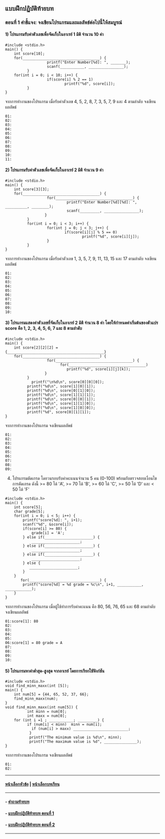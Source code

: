 ## แบบฝึกปฏิบัติท้ายบท

### ตอนที่ 1 คำชี้แจง: จงเขียนโปรแกรมและผลลัพธ์ต่อไปนี้ให้สมบูรณ์
#### 1) โปรแกรมรับค่าตัวเลขเพื่อจัดเก็บในอาเรย์ 1 มิติ จำนวน 10 ค่า

```
#include <stdio.h>
main() {
	int score[10];
	for(___________________________________) {
                   printf("Enter Number[%d]: ", _______);
                   scanf(___________, ________________);
          }
	for(int i = 0; i < 10; i++) {	
                   if(score[i] % 2 == 1)
                           printf("%d", score[i]);
          }
}
```

จากการทำงานของโปรแกรม เมื่อรับค่าตัวเลข 4, 5, 2, 8, 7, 3, 5, 7, 9 และ 4 ตามลำดับ จงเขียนผลลัพธ์

```
01:	
02:	
03:	
04:	
05:	
06:	
07:	
08:	
09:	
10:	
11:	
```

#### 2) โปรแกรมรับค่าตัวเลขเพื่อจัดเก็บในอาเรย์ 2 มิติ จำนวน 9 ค่า

```
#include <stdio.h>
main() {
	int score[3][3];
	for(___________________________________) {
                   for(___________________________________) {
                            printf("Enter Number[%d][%d]: ", __________, ________);
                            scanf(_________, ________________);
                  }
          }	
          for(int i = 0; i < 3; i++) {
                   for(int j = 0; j < 3; j++) {	
                           if(score[i][j] % 5 == 0)
                                   printf("%d", score[i][j]);
                   }
          }	
}
```

จากการทำงานของโปรแกรม เมื่อรับค่าตัวเลข 1, 3, 5, 7, 9, 11, 13, 15 และ 17 ตามลำดับ จงเขียนผลลัพธ์

```
01:	
02:	
03:	
04:	
05:	
06:	
07:	
08:	
09:	
10:	
```

#### 3) โปรแกรมแสดงค่าตัวเลขที่จัดเก็บในอาเรย์ 2 มิติ จำนวน 8 ค่า โดยให้กำหนดค่าเริ่มต้นของตัวแปร score คือ 1, 2, 3, 4, 5, 6, 7 และ 8 ตามลำดับ

```
#include <stdio.h>
main() {
	int score[2][2][2] = {____________________________________________}
	for(___________________________________) {
                   for(___________________________________) {
                         for(___________________________________) 
                            printf("%d", score[i][j][k]);
                  }
          }
          	printf("\n%d\n", score[0][0][0]);
          printf("%d\n", score[1][0][1]);
          printf("%d\n", score[0][1][0]);
          printf("%d\n", score[1][1][1]);
          printf("%d\n", score[0][0][1]);
          printf("%d\n", score[1][1][0]);
          printf("%d\n", score[1][0][0]);
          printf("%d", score[0][1][1]);
}
```

จากการทำงานของโปรแกรม จงเขียนผลลัพธ์

```
01:	
02:	
03:	
04:	
05:	
06:	
07:	
08:	
09:	
```

4) โปรแกรมตัดเกรด โดยวนรอบรับค่าคะแนนจำนวน 5 คน (0-100) พร้อมกับตรวจสอบเงื่อนไขการตัดเกรด ดังนี้ >= 80 ได้ 'A', >= 70 ได้ 'B', >= 60 ได้ 'C', >= 50 ได้ 'D' และ < 50 ได้ 'F'

```
#include <stdio.h>		
main() {
    int score[5];			
    char grade[5];			
    for(int i = 0; i < 5; i++) {
        printf("score[%d]: ", i+1);
        scanf("%d", &score[i]);
        if(score[i] >= 80) {
            grade[i] = 'A';
        } else if(______________________) {
            ______________________;
        } else if(______________________) {
            ______________________;
        } else if(______________________) {
            ______________________;
        } else {
           ______________________;
        }
    }
       for(________________________________) {
        printf("score[%d] = %d grade = %c\n", i+1, ___________, ____________);
    }
}
```

จากการทำงานของโปรแกรม เมื่อผู้ใช้ทำการรับค่าคะแนน คือ 80, 56, 76, 65 และ 68 ตามลำดับ จงเขียนผลลัพธ์

```
01:score[1]: 80
02:	
03:	
04:	
05:	
06:score[1] = 80 grade = A
07:	
08:	
09:	
10:	
```

#### 5) โปรแกรมหาค่าต่ำสุด-สูงสุด จากอาเรย์ โดยการเรียกใช้ฟังก์ชัน

```
#include <stdio.h>
void find_minn_maxx(int [5]);
main() {
	int num[5] = {44, 65, 52, 37, 66};
	find_minn_maxx(num); 
}
void find_minn_maxx(int num[5]) {
          int minn = num[0];
          int maxx = num[0];
	for (int i =1 ; ___________; _________) {
          if (num[i] < minn)  minn = num[i];
	        if (num[i] > maxx) _________________________;
           }
           printf("The minimum value is %d\n", minn);
           printf("The maximum value is %d", _______________);
}
```

จากการทำงานของโปรแกรม จงเขียนผลลัพธ์

```
01:	
02:	
```

---
#### [หน้าเลือกหัวข้อ](README.md) | [หน้าเลือกบทเรียน](../README.md)
---
#### - [คำถามท้ายบท](0730.md)
#### - [แบบฝึกปฏิบัติท้ายบท ตอนที่ 1](0750.md)
#### - [แบบฝึกปฏิบัติท้ายบท ตอนที่ 2](0770.md)
---
